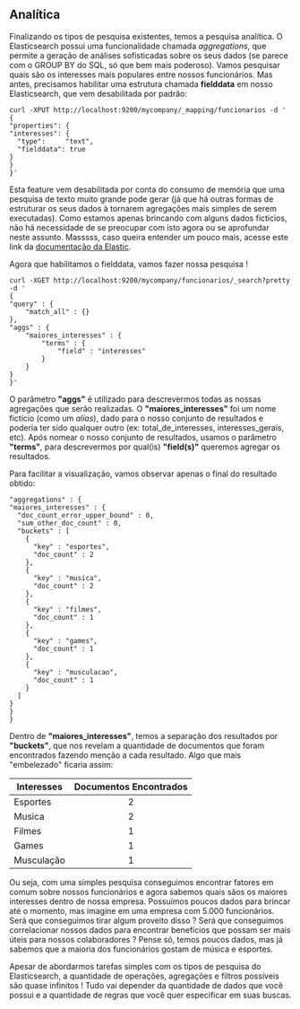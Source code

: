 ## Analítica

Finalizando os tipos de pesquisa existentes, temos a pesquisa analítica. O Elasticsearch possui uma funcionalidade chamada _aggregations_, que permite a geração de análises sofisticadas sobre os seus dados (se parece com o GROUP BY do SQL, só que bem mais poderoso). Vamos pesquisar quais são os interesses mais populares entre nossos funcionários. Mas antes, precisamos habilitar uma estrutura chamada __fielddata__ em nosso Elasticsearch, que vem desabilitada por padrão:

```
curl -XPUT http://localhost:9200/mycompany/_mapping/funcionarios -d '
{
"properties": {
"interesses": {
  "type":     "text",
  "fielddata": true
}
}
}'
```

Esta feature vem desabilitada por conta do consumo de memória que uma pesquisa de texto muito grande pode gerar (já que há outras formas de estruturar os seus dados à tornarem agregações mais simples de serem executadas). Como estamos apenas brincando com alguns dados fictícios, não há necessidade de se preocupar com isto agora ou se aprofundar neste assunto. Masssss, caso queira entender um pouco mais, acesse este link da [documentação da Elastic](https://www.elastic.co/guide/en/elasticsearch/reference/current/fielddata.html).

Agora que habilitamos o fielddata, vamos fazer nossa pesquisa !

```
curl -XGET http://localhost:9200/mycompany/funcionarios/_search?pretty -d '
{
"query" : {
    "match_all" : {}
},
"aggs" : {
    "maiores_interesses" : {
        "terms" : {
            "field" : "interesses"
        }
    }
}
}'
```

O parâmetro **"aggs"** é utilizado para descrevermos todas as nossas agregações que serão realizadas. O **"maiores_interesses"** foi um nome fictício (como um _alias_), dado para o nosso conjunto de resultados e poderia ter sido qualquer outro (ex: total_de_interesses, interesses_gerais, etc). Após nomear o nosso conjunto de resultados, usamos o parâmetro **"terms"**, para descrevermos por qual(is) **"field(s)"** queremos agregar os resultados.

Para facilitar a visualização, vamos observar apenas o final do resultado obtido:

```
"aggregations" : {
"maiores_interesses" : {
  "doc_count_error_upper_bound" : 0,
  "sum_other_doc_count" : 0,
  "buckets" : [
    {
      "key" : "esportes",
      "doc_count" : 2
    },
    {
      "key" : "musica",
      "doc_count" : 2
    },
    {
      "key" : "filmes",
      "doc_count" : 1
    },
    {
      "key" : "games",
      "doc_count" : 1
    },
    {
      "key" : "musculacao",
      "doc_count" : 1
    }
  ]
}
}
}

```

Dentro de **"maiores_interesses"**, temos a separação dos resultados por **"buckets"**, que nos revelam a quantidade de documentos que foram encontrados fazendo menção a cada resultado. Algo que mais "embelezado" ficaria assim:

| Interesses        | Documentos Encontrados
| ------------- |:-------------:|
| Esportes | 2|
| Musica |2|
| Filmes | 1|
| Games | 1|
| Musculação | 1|

Ou seja, com uma simples pesquisa conseguimos encontrar fatores em comum sobre nossos funcionários e agora sabemos quais sãos os maiores interesses dentro de nossa empresa. Possuímos poucos dados para brincar até o momento, mas imagine em uma empresa com 5.000 funcionários. Será que conseguimos tirar algum proveito disso ? Será que conseguimos correlacionar nossos dados para encontrar benefícios que possam ser mais úteis para nossos colaboradores ? Pense só, temos poucos dados, mas já sabemos que a maioria dos funcionários gostam de música e esportes.

Apesar de abordarmos tarefas simples com os tipos de pesquisa do Elasticsearch, a quantidade de operações, agregações e filtros possíveis são quase infinitos ! Tudo vai depender da quantidade de dados que você possui e a quantidade de regras que você quer especificar em suas buscas.
